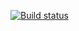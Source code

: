 [![Build status](https://ci.appveyor.com/api/projects/status/rnexfjwy2emy26fw?svg=true)](https://ci.appveyor.com/project/AlessioLoginov/aqa-code-qa50)